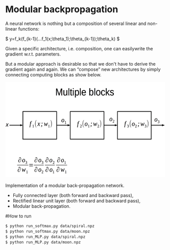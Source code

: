 # Modular backpropagation

A neural network is nothing but a composition of several linear and non-linear functions:


$ y=f_k(f_{k-1}(...f_1(x;\theta_1);\theta_{k-1});\theta_k) $



Given a specific architecture, i.e. composition, one can easilywrite the gradient w.r.t. parameters.


But a modular approach is desirable so that we don't have to derive the gradient again and again. We can “compose” new architectures by simply connecting computing blocks as show below. 


<img src="modular_backprop.jpeg" width="500" height="300" />

Implementation of a modular back-propagation network.


* Fully connected layer (both forward and backward pass),
* Rectified linear unit layer (both forward and backward pass),
* Modular back-propagation.

#How to run
```sh
$ python run_softmax.py data/spiral.npz
$ python run_softmax.py data/moon.npz
$ python run_MLP.py data/spiral.npz
$ python run_MLP.py data/moon.npz
```
